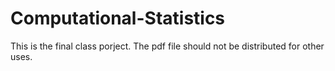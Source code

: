 # Computational-Statistics
This is the final class porject. The pdf file should not be distributed for other uses.
